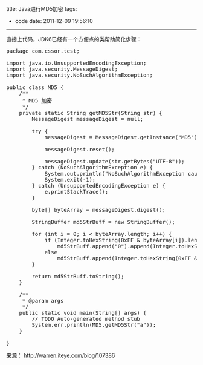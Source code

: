 title: Java进行MD5加密
tags:
  - code
date: 2011-12-09 19:56:10
---

直接上代码，JDK6已经有一个方便点的类帮助简化步骤：

<pre class="brush:java">package com.cssor.test;

import java.io.UnsupportedEncodingException;
import java.security.MessageDigest;
import java.security.NoSuchAlgorithmException;

public class MD5 {
	/** 
     * MD5 加密 
     */  
    private static String getMD5Str(String str) {  
        MessageDigest messageDigest = null;  

        try {  
            messageDigest = MessageDigest.getInstance("MD5");  

            messageDigest.reset();  

            messageDigest.update(str.getBytes("UTF-8"));  
        } catch (NoSuchAlgorithmException e) {  
            System.out.println("NoSuchAlgorithmException caught!");  
            System.exit(-1);  
        } catch (UnsupportedEncodingException e) {  
            e.printStackTrace();  
        }  

        byte[] byteArray = messageDigest.digest();  

        StringBuffer md5StrBuff = new StringBuffer();  

        for (int i = 0; i &lt; byteArray.length; i++) {              
            if (Integer.toHexString(0xFF &amp; byteArray[i]).length() == 1)  
                md5StrBuff.append("0").append(Integer.toHexString(0xFF &amp; byteArray[i]));  
            else  
                md5StrBuff.append(Integer.toHexString(0xFF &amp; byteArray[i]));  
        }  

        return md5StrBuff.toString();  
    }  

	/**
	 * @param args
	 */
	public static void main(String[] args) {
		// TODO Auto-generated method stub
		System.err.println(MD5.getMD5Str("a"));
	}

}</pre>

来源： http://warren.iteye.com/blog/107386